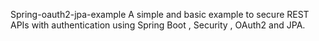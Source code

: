 Spring-oauth2-jpa-example
A simple and basic example to secure REST APIs with authentication using Spring Boot , Security , OAuth2 and JPA.
